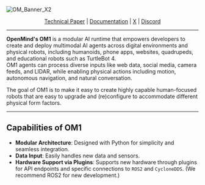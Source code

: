 ![OM_Banner_X2](https://github.com/user-attachments/assets/853153b7-351a-433d-9e1a-d257b781f93c)

<p align="center">
  <a href="https://arxiv.org/abs/2412.18588">Technical Paper</a> |
  <a href="https://docs.openmind.org/">Documentation</a> |
  <a href="https://x.com/openmind_agi">X</a> |
  <a href="https://discord.gg/VUjpg4ef5n">Discord</a>
</p>

---

**OpenMind's OM1** is a modular AI runtime that empowers developers to create and deploy multimodal AI agents across digital environments and physical robots, including humanoids, phone apps, websites, quadrupeds, and educational robots such as TurtleBot 4.  
OM1 agents can process diverse inputs like web data, social media, camera feeds, and LIDAR, while enabling physical actions including motion, autonomous navigation, and natural conversation.  

The goal of OM1 is to make it easy to create highly capable human-focused robots that are easy to upgrade and (re)configure to accommodate different physical form factors.

---

## Capabilities of OM1

* **Modular Architecture**: Designed with Python for simplicity and seamless integration.  
* **Data Input**: Easily handles new data and sensors.  
* **Hardware Support via Plugins**: Supports new hardware through plugins for API endpoints and specific connections to `ROS2` and `CycloneDDS`. (We recommend ROS2 for new development.)